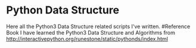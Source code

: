 # Python Data Structure
Here all the Python3 Data Structure related scripts I've written.
#Reference Book
I have learned the Python3 Data Structure and Algorithms from http://interactivepython.org/runestone/static/pythonds/index.html

